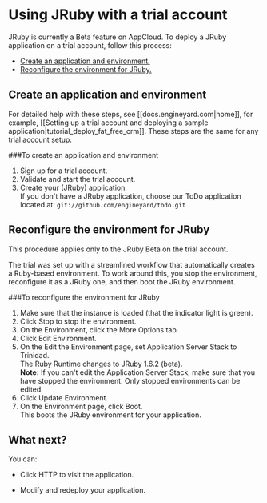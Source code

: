 # Using JRuby with a trial account

JRuby is currently a Beta feature on AppCloud. To deploy a JRuby application on a trial account, follow this process: 

*	[Create an application and environment.][2]
*	[Reconfigure the environment for JRuby.][3]

<h2 id="topic2"> Create an application and environment </h2>

For detailed help with these steps, see [[docs.engineyard.com|home]], for example, [[Setting up a trial account and deploying a sample application|tutorial_deploy_fat_free_crm]]. These steps are the same for any trial account setup. 


###To create an application and environment  
1. Sign up for a trial account.  
2. Validate and start the trial account.  
3. Create your (JRuby) application.  
    If you don't have a JRuby application, choose our ToDo application located at: `git://github.com/engineyard/todo.git`

<h2 id="topic3"> Reconfigure the environment for JRuby </h2>

This procedure applies only to the JRuby Beta on the trial account. 

The trial was set up with a streamlined workflow that automatically creates a Ruby-based environment. To work around this, you stop the environment, reconfigure it as a JRuby one, and then boot the JRuby environment.

###To reconfigure the environment for JRuby

1. Make sure that the instance is loaded (that the indicator light is green).  
2. Click Stop to stop the environment.  
3. On the Environment, click the More Options tab.
4. Click Edit Environment.    
4. On the Edit the Environment page, set Application Server Stack to Trinidad.  
    The Ruby Runtime changes to JRuby 1.6.2 (beta).  
    **Note:** If you can't edit the Application Server Stack, make sure that you have stopped the environment. Only stopped environments can be edited.
5. Click Update Environment.  
6. On the Environment page, click Boot.  
    This boots the JRuby environment for your application.  


<h2 id="topic4"> What next? </h2>

You can:

* Click HTTP to visit the application.

* Modify and redeploy your application.




[1]: #topic1        "topic1"
[2]: #topic2        "topic2"
[3]: #topic3        "topic3"
[4]: #topic4        "topic4"

